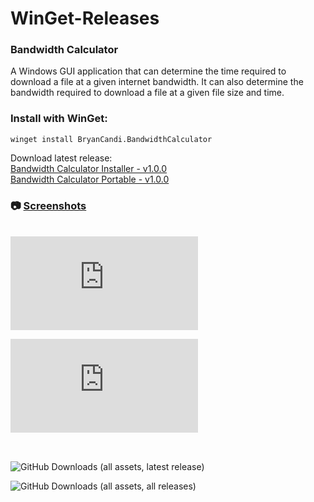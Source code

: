 # WinGet-Releases

### Bandwidth Calculator
A Windows GUI application that can determine the time required to download a file at a given internet bandwidth. It can also determine the bandwidth required to download a file at a given file size and time.

### Install with WinGet:
`winget install BryanCandi.BandwidthCalculator`

Download latest release:\
[Bandwidth Calculator Installer - v1.0.0](https://github.com/bryancandi/WinGet-Releases/releases/download/BandwidthCalculator/BandwidthCalculatorInstaller.msi)\
[Bandwidth Calculator Portable - v1.0.0](https://github.com/bryancandi/WinGet-Releases/releases/download/BandwidthCalculator/BandwidthCalculator-v1.0.0-Portable.zip)

### 📷 [Screenshots](https://github.com/bryancandi/WinGet-Releases/blob/main/Screenshots/BandwidthCalculator/Screenshots.md)
\
![GitHub Downloads (specific asset, latest release)](https://img.shields.io/github/downloads/bryancandi/WinGet-Releases/latest/BandwidthCalculatorInstaller.msi?color=blue)

![GitHub Downloads (specific asset, all releases)](https://img.shields.io/github/downloads/bryancandi/WinGet-Releases/BandwidthCalculatorInstaller.msi?color=blue)

##
\
![GitHub Downloads (all assets, latest release)](https://img.shields.io/github/downloads/bryancandi/WinGet-Releases/latest/total?color=orange)

![GitHub Downloads (all assets, all releases)](https://img.shields.io/github/downloads/bryancandi/WinGet-Releases/total?color=orange)
